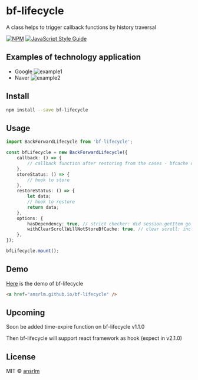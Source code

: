 # bf-lifecycle

A class helps to trigger callback functions by history traversal

[![NPM](https://img.shields.io/npm/v/bf-lifecycle.svg)](https://www.npmjs.com/package/bf-lifecycle) [![JavaScript Style Guide](https://img.shields.io/badge/code_style-standard-brightgreen.svg)](https://standardjs.com)

## Examples of technology application
- Google
![example1](https://user-images.githubusercontent.com/28749913/157390526-95f069e4-e7d0-4df8-86e5-2095e8d2f541.gif)
- Naver
![example2](https://user-images.githubusercontent.com/28749913/157390565-433da026-29da-4041-8d48-43ca4ddc2bdf.gif)

## Install

```bash
npm install --save bf-lifecycle
```

## Usage

```ts
import BackForwardLifecycle from 'bf-lifecycle';

const bfLifecycle = new BackForwardLifecycle({
	callback: () => {
		// callback function after restoring from the cases - bfcache or session storage
	},
	storeStatus: () => {
		// hook to store
	},
	restoreStatus: () => {
		let data;
		// hook to restore
		return data;
	},
	options: {
		hasDependency: true, // strict checker: did session.getItem go well?
		withClearScrollWillNotStoreBfCache: true, // clear scroll: includes reloading page
	},
});

bfLifecycle.mount();
```

## Demo

[Here](https://ansrlm.github.io/bf-lifecycle) is the demo of bf-lifecycle

```html
<a href="ansrlm.github.io/bf-lifecycle" />
```

## Upcoming

Soon be added time-expire function on bf-lifecycle v1.1.0

Then bf-lifecycle will support react framework as hook (expect in v2.1.0)

## License

MIT © [ansrlm](https://github.com/ansrlm)
